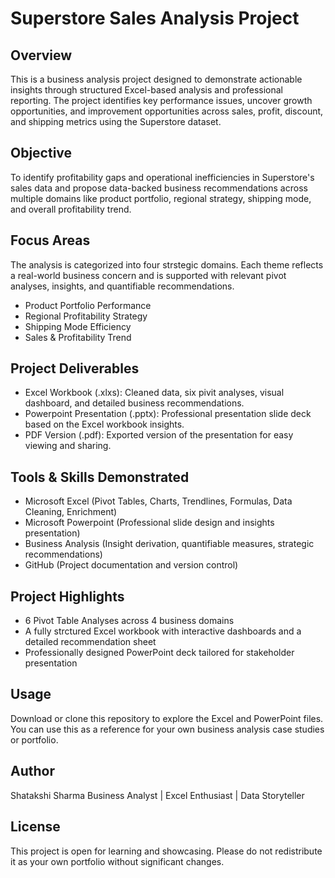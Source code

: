 # Superstore Sales Analysis Project

## Overview
This is a business analysis project designed to demonstrate actionable insights through structured Excel-based analysis and professional reporting. The project identifies key performance issues, uncover growth opportunities, and improvement opportunities across sales, profit, discount, and shipping metrics using the Superstore dataset.

## Objective
To identify profitability gaps and operational inefficiencies in Superstore's sales data and propose data-backed business recommendations across multiple domains like product portfolio, regional strategy, shipping mode, and overall profitability trend.

## Focus Areas 
The analysis is categorized into four strstegic domains. Each theme reflects a real-world business concern and is supported with relevant pivot analyses, insights, and quantifiable recommendations.
- Product Portfolio Performance
- Regional Profitability Strategy
- Shipping Mode Efficiency
- Sales & Profitability Trend

## Project Deliverables
- Excel Workbook (.xlxs): Cleaned data, six pivit analyses, visual dashboard, and detailed business recommendations.
- Powerpoint Presentation (.pptx): Professional presentation slide deck based on the Excel workbook insights.
- PDF Version (.pdf): Exported version of the presentation for easy viewing and sharing.

## Tools & Skills Demonstrated
- Microsoft Excel (Pivot Tables, Charts, Trendlines, Formulas, Data Cleaning, Enrichment)
- Microsoft Powerpoint (Professional slide design and insights presentation)
- Business Analysis (Insight derivation, quantifiable measures, strategic recommendations)
- GitHub (Project documentation and version control)

## Project Highlights
- 6 Pivot Table Analyses across 4 business domains
- A fully strctured Excel workbook with interactive dashboards and a detailed recommendation sheet
- Professionally designed PowerPoint deck tailored for stakeholder presentation

## Usage 
Download or clone this repository to explore the Excel and PowerPoint files. You can use this as a reference for your own business analysis case studies or portfolio.

## Author
Shatakshi Sharma
Business Analyst | Excel Enthusiast | Data Storyteller

## License
This project is open for learning and showcasing. Please do not redistribute it as your own portfolio without significant changes.

